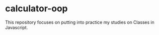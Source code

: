 # calculator-oop
This repository focuses on putting into practice my studies on Classes in Javascript.
